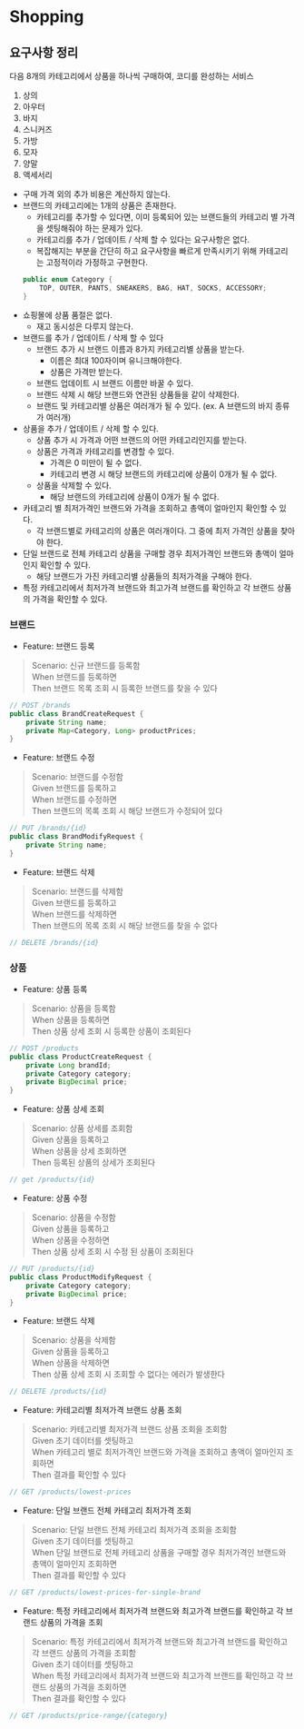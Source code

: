 # Shopping

## 요구사항 정리

다음 8개의 카테고리에서 상품을 하나씩 구매하여, 코디를 완성하는 서비스

1. 상의
2. 아우터
3. 바지
4. 스니커즈
5. 가방
6. 모자
7. 양말
8. 액세서리

- 구매 가격 외의 추가 비용은 계산하지 않는다.
- 브랜드의 카테고리에는 1개의 상품은 존재한다.
    - 카테고리를 추가할 수 있다면, 이미 등록되어 있는 브랜드들의 카테고리 별 가격을 셋팅해줘야 하는 문제가 있다.
    - 카테고리를 추가 / 업데이트 / 삭제 할 수 있다는 요구사항은 없다.
    - 복잡해지는 부분을 간단히 하고 요구사항을 빠르게 만족시키기 위해 카테고리는 고정적이라 가정하고 구현한다.
  ```java
  public enum Category {
      TOP, OUTER, PANTS, SNEAKERS, BAG, HAT, SOCKS, ACCESSORY;
  }
- 쇼핑몰에 상품 품절은 없다.
    - 재고 동시성은 다루지 않는다.
- 브랜드를 추가 / 업데이트 / 삭제 할 수 있다
    - 브랜드 추가 시 브랜드 이름과 8가지 카테고리별 상품을 받는다.
        - 이름은 최대 100자이며 유니크해야한다.
        - 상품은 가격만 받는다.
    - 브랜드 업데이트 시 브랜드 이름만 바꿀 수 있다.
    - 브랜드 삭제 시 해당 브랜드와 연관된 상품들을 같이 삭제한다.
    - 브랜드 및 카테고리별 상품은 여러개가 될 수 있다. (ex. A 브랜드의 바지 종류가 여러개)
- 상품을 추가 / 업데이트 / 삭제 할 수 있다.
    - 상품 추가 시 가격과 어떤 브랜드의 어떤 카테고리인지를 받는다.
    - 상품은 가격과 카테고리를 변경할 수 있다.
        - 가격은 0 미만이 될 수 없다.
        - 카테고리 변경 시 해당 브랜드의 카테고리에 상품이 0개가 될 수 없다.
    - 상품을 삭제할 수 있다.
        - 해당 브랜드의 카테고리에 상품이 0개가 될 수 없다.
- 카테고리 별 최저가격인 브랜드와 가격을 조회하고 총액이 얼마인지 확인할 수 있다.
    - 각 브랜드별로 카테고리의 상품은 여러개이다. 그 중에 최저 가격인 상품을 찾아야 한다.
- 단일 브랜드로 전체 카테고리 상품을 구매할 경우 최저가격인 브랜드와 총액이 얼마인지 확인할 수 있다.
    - 해당 브랜드가 가진 카테고리별 상품들의 최저가격을 구해야 한다.
- 특정 카테고리에서 최저가격 브랜드와 최고가격 브랜드를 확인하고 각 브랜드 상품의 가격을 확인할 수 있다.

### 브랜드

- Feature: 브랜드 등록

> Scenario: 신규 브랜드를 등록함<br>
> When 브랜드를 등록하면<br>
> Then 브랜드 목록 조회 시 등록한 브랜드를 찾을 수 있다<br>

```java
// POST /brands
public class BrandCreateRequest {
    private String name;
    private Map<Category, Long> productPrices;
}
```

- Feature: 브랜드 수정

> Scenario: 브랜드를 수정함<br>
> Given 브랜드를 등록하고<br>
> When 브랜드를 수정하면<br>
> Then 브랜드의 목록 조회 시 해당 브랜드가 수정되어 있다<br>

```java
// PUT /brands/{id}
public class BrandModifyRequest {
    private String name;
}
```

- Feature: 브랜드 삭제

> Scenario: 브랜드를 삭제함<br>
> Given 브랜드를 등록하고<br>
> When 브랜드를 삭제하면<br>
> Then 브랜드의 목록 조회 시 해당 브랜드를 찾을 수 없다<br>

```java
// DELETE /brands/{id}
```

### 상품

- Feature: 상품 등록

> Scenario: 상품을 등록함<br>
> When 상품을 등록하면<br>
> Then 상품 상세 조회 시 등록한 상품이 조회된다<br>

```java
// POST /products
public class ProductCreateRequest {
    private Long brandId;
    private Category category;
    private BigDecimal price;
}
```

- Feature: 상품 상세 조회

> Scenario: 상품 상세를 조회함<br>
> Given 상품을 등록하고<br>
> When 상품을 상세 조회하면<br>
> Then 등록된 상품의 상세가 조회된다<br>

```java
// get /products/{id}
```

- Feature: 상품 수정

> Scenario: 상품을 수정함<br>
> Given 상품을 등록하고<br>
> When 상품을 수정하면<br>
> Then 상품 상세 조회 시 수정 된 상품이 조회된다<br>

```java
// PUT /products/{id}
public class ProductModifyRequest {
    private Category category;
    private BigDecimal price;
}
```

- Feature: 브랜드 삭제

> Scenario: 상품을 삭제함<br>
> Given 상품을 등록하고<br>
> When 상품을 삭제하면<br>
> Then 상품 상세 조회 시 조회할 수 없다는 에러가 발생한다<br>

```java
// DELETE /products/{id}
```

- Feature: 카테고리별 최저가격 브랜드 상품 조회

> Scenario: 카테고리별 최저가격 브랜드 상품 조회을 조회함<br>
> Given 초기 데이터를 셋팅하고<br>
> When 카테고리 별로 최저가격인 브랜드와 가격을 조회하고 총액이 얼마인지 조회하면<br>
> Then 결과를 확인할 수 있다<br>

```java
// GET /products/lowest-prices
```

- Feature: 단일 브랜드 전체 카테고리 최저가격 조회

> Scenario: 단일 브랜드 전체 카테고리 최저가격 조회을 조회함<br>
> Given 초기 데이터를 셋팅하고<br>
> When 단일 브랜드로 전체 카테고리 상품을 구매할 경우 최저가격인 브랜드와 총액이 얼마인지 조회하면<br>
> Then 결과를 확인할 수 있다<br>

```java
// GET /products/lowest-prices-for-single-brand
```

- Feature: 특정 카테고리에서 최저가격 브랜드와 최고가격 브랜드를 확인하고 각 브랜드 상품의 가격을 조회

> Scenario: 특정 카테고리에서 최저가격 브랜드와 최고가격 브랜드를 확인하고 각 브랜드 상품의 가격을 조회함<br>
> Given 초기 데이터를 셋팅하고<br>
> When 특정 카테고리에서 최저가격 브랜드와 최고가격 브랜드를 확인하고 각 브랜드 상품의 가격을 조회하면<br>
> Then 결과를 확인할 수 있다<br>

```java
// GET /products/price-range/{category}
```
